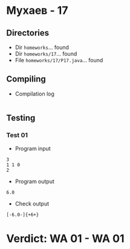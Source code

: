 # Мухаев - 17
## Directories
- Dir `homeworks`... found
- Dir `homeworks/17`... found
- File `homeworks/17/P17.java`... found
## Compiling
- Compilation log
```

```
## Testing
### Test 01
- Program input
```
3
1 1 0
2

```
- Program output
```
6.0

```
- Check output
```
[-6.0-]{+6+}

```
# Verdict: **WA 01** - WA 01
